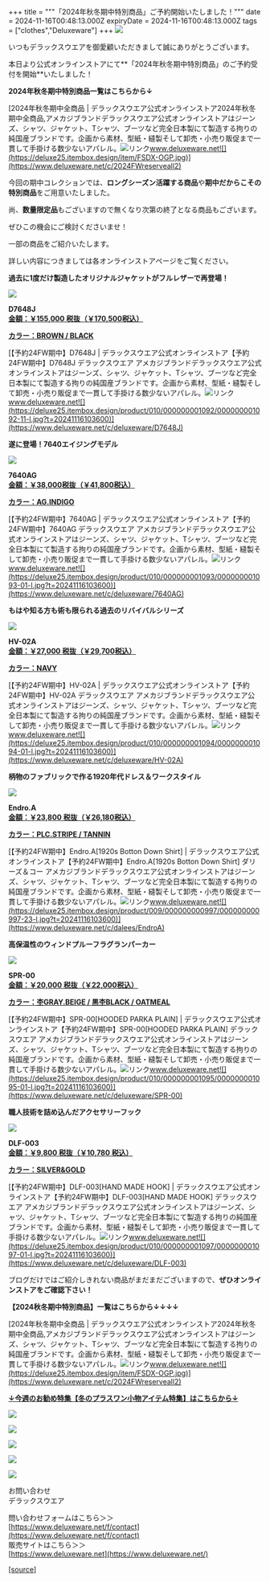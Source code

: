 +++
title = """「2024年秋冬期中特別商品」ご予約開始いたしました！"""
date = 2024-11-16T00:48:13.000Z
expiryDate = 2024-11-16T00:48:13.000Z
tags = ["clothes","Deluxeware"]
+++
[![](https://stat.ameba.jp/user_images/20241116/11/deluxeware/c3/a8/j/o0595084215510571047.jpg)](https://stat.ameba.jp/user_images/20241116/11/deluxeware/c3/a8/j/o0595084215510571047.jpg)

いつもデラックスウエアを御愛顧いただきまして誠にありがとうございます。

本日より公式オンラインストアにて**「2024年秋冬期中特別商品」のご予約受付を開始**いたしました！

**2024年秋冬期中特別商品一覧はこちらから↓**

[2024年秋冬期中全商品 | デラックスウエア公式オンラインストア2024年秋冬期中全商品,アメカジブランドデラックスウエア公式オンラインストアはジーンズ、シャツ、ジャケット、Tシャツ、ブーツなど完全日本製にて製造する拘りの純国産ブランドです。企画から素材、型紙・縫製そして卸売・小売り販促まで一貫して手掛ける数少ないアパレル。![リンク](https://c.stat100.ameba.jp/ameblo/symbols/v3.20.0/svg/gray/editor_link.svg)www.deluxeware.net![](https://deluxe25.itembox.design/item/FSDX-OGP.jpg)](https://www.deluxeware.net/c/2024FWreserveall2)

今回の期中コレクションでは、**ロングシーズン活躍する商品**や**期中だからこその特別商品**をご用意いたしました。

尚、**数量限定品**もございますので無くなり次第の終了となる商品もございます。

ぜひこの機会にご検討くださいませ！

一部の商品をご紹介いたします。

詳しい内容につきましては各オンラインストアページをご覧ください。

**過去に1度だけ製造したオリジナルジャケットがフルレザーで再登場！**

[![](https://stat.ameba.jp/user_images/20241116/09/deluxeware/bd/9d/j/o0800080015510537530.jpg)](https://stat.ameba.jp/user_images/20241116/09/deluxeware/bd/9d/j/o0800080015510537530.jpg)

**D7648J**  
**[金額：￥155,000 税抜（￥170,500税込）](https://www.deluxeware.net/c/deluxeware/D7648J)**

**[カラー：BROWN / BLACK](https://www.deluxeware.net/c/deluxeware/D7648J)**

[【予約24FW期中】D7648J | デラックスウエア公式オンラインストア【予約24FW期中】D7648J デラックスウエア アメカジブランドデラックスウエア公式オンラインストアはジーンズ、シャツ、ジャケット、Tシャツ、ブーツなど完全日本製にて製造する拘りの純国産ブランドです。企画から素材、型紙・縫製そして卸売・小売り販促まで一貫して手掛ける数少ないアパレル。![リンク](https://c.stat100.ameba.jp/ameblo/symbols/v3.20.0/svg/gray/editor_link.svg)www.deluxeware.net![](https://deluxe25.itembox.design/product/010/000000001092/000000001092-11-l.jpg?t=20241116103600)](https://www.deluxeware.net/c/deluxeware/D7648J)

**遂に登場！7640エイジングモデル**

[![](https://stat.ameba.jp/user_images/20241116/09/deluxeware/94/3d/j/o0800080015510537569.jpg)](https://stat.ameba.jp/user_images/20241116/09/deluxeware/94/3d/j/o0800080015510537569.jpg)

**7640AG**  
**[金額：￥38,000税抜（￥41,800税込）](https://www.deluxeware.net/c/deluxeware/7640AG)**

**[カラー：AG.INDIGO](https://www.deluxeware.net/c/deluxeware/7640AG)**

[【予約24FW期中】7640AG | デラックスウエア公式オンラインストア【予約24FW期中】7640AG デラックスウエア アメカジブランドデラックスウエア公式オンラインストアはジーンズ、シャツ、ジャケット、Tシャツ、ブーツなど完全日本製にて製造する拘りの純国産ブランドです。企画から素材、型紙・縫製そして卸売・小売り販促まで一貫して手掛ける数少ないアパレル。![リンク](https://c.stat100.ameba.jp/ameblo/symbols/v3.20.0/svg/gray/editor_link.svg)www.deluxeware.net![](https://deluxe25.itembox.design/product/010/000000001093/000000001093-01-l.jpg?t=20241116103600)](https://www.deluxeware.net/c/deluxeware/7640AG)

**もはや知る方も術も限られる過去のリバイバルシリーズ**

[![](https://stat.ameba.jp/user_images/20241116/11/deluxeware/da/b8/j/o0800080015510562909.jpg)](https://stat.ameba.jp/user_images/20241116/11/deluxeware/da/b8/j/o0800080015510562909.jpg)

**HV-02A**  
**[金額：￥27,000 税抜（￥29,700税込）](https://www.deluxeware.net/c/deluxeware/HV-02A)**

**[カラー：NAVY](https://www.deluxeware.net/c/deluxeware/HV-02A)**

[【予約24FW期中】HV-02A | デラックスウエア公式オンラインストア【予約24FW期中】HV-02A デラックスウエア アメカジブランドデラックスウエア公式オンラインストアはジーンズ、シャツ、ジャケット、Tシャツ、ブーツなど完全日本製にて製造する拘りの純国産ブランドです。企画から素材、型紙・縫製そして卸売・小売り販促まで一貫して手掛ける数少ないアパレル。![リンク](https://c.stat100.ameba.jp/ameblo/symbols/v3.20.0/svg/gray/editor_link.svg)www.deluxeware.net![](https://deluxe25.itembox.design/product/010/000000001094/000000001094-01-l.jpg?t=20241116103600)](https://www.deluxeware.net/c/deluxeware/HV-02A)

**柄物のファブリックで作る1920年代ドレス＆ワークスタイル**

[![](https://stat.ameba.jp/user_images/20241116/09/deluxeware/27/6b/j/o0800080015510537635.jpg)](https://stat.ameba.jp/user_images/20241116/09/deluxeware/27/6b/j/o0800080015510537635.jpg)

**Endro.A**  
**[金額：￥23,800 税抜（￥26,180税込）](https://www.deluxeware.net/c/dalees/EndroA)**

**[カラー：PLC.STRIPE / TANNIN](https://www.deluxeware.net/c/dalees/EndroA)**

[【予約24FW期中】Endro.A\[1920s Botton Down Shirt\] | デラックスウエア公式オンラインストア【予約24FW期中】Endro.A\[1920s Botton Down Shirt\] ダリーズ＆コー アメカジブランドデラックスウエア公式オンラインストアはジーンズ、シャツ、ジャケット、Tシャツ、ブーツなど完全日本製にて製造する拘りの純国産ブランドです。企画から素材、型紙・縫製そして卸売・小売り販促まで一貫して手掛ける数少ないアパレル。![リンク](https://c.stat100.ameba.jp/ameblo/symbols/v3.20.0/svg/gray/editor_link.svg)www.deluxeware.net![](https://deluxe25.itembox.design/product/009/000000000997/000000000997-23-l.jpg?t=20241116103600)](https://www.deluxeware.net/c/dalees/EndroA)

**高保温性のウィンドプルーフラグランパーカー**

[![](https://stat.ameba.jp/user_images/20241116/09/deluxeware/92/06/j/o0800080015510537712.jpg)](https://stat.ameba.jp/user_images/20241116/09/deluxeware/92/06/j/o0800080015510537712.jpg)

**SPR-00**  
**[金額：￥20,000 税抜（￥22,000税込）](https://www.deluxeware.net/c/deluxeware/SPR-00)**

**[カラー：杢GRAY.BEIGE / 黒杢BLACK / OATMEAL](https://www.deluxeware.net/c/deluxeware/SPR-00)**

[【予約24FW期中】SPR-00\[HOODED PARKA PLAIN\] | デラックスウエア公式オンラインストア【予約24FW期中】SPR-00\[HOODED PARKA PLAIN\] デラックスウエア アメカジブランドデラックスウエア公式オンラインストアはジーンズ、シャツ、ジャケット、Tシャツ、ブーツなど完全日本製にて製造する拘りの純国産ブランドです。企画から素材、型紙・縫製そして卸売・小売り販促まで一貫して手掛ける数少ないアパレル。![リンク](https://c.stat100.ameba.jp/ameblo/symbols/v3.20.0/svg/gray/editor_link.svg)www.deluxeware.net![](https://deluxe25.itembox.design/product/010/000000001095/000000001095-01-l.jpg?t=20241116103600)](https://www.deluxeware.net/c/deluxeware/SPR-00)

**職人技術を詰め込んだアクセサリーフック**

[![](https://stat.ameba.jp/user_images/20241116/09/deluxeware/dd/30/j/o0800080015510537934.jpg)](https://stat.ameba.jp/user_images/20241116/09/deluxeware/dd/30/j/o0800080015510537934.jpg)

**DLF-003**  
**[金額：￥9,800 税抜（￥10,780 税込）](https://www.deluxeware.net/c/deluxeware/DLF-003)**

**[カラー：SILVER&GOLD](https://www.deluxeware.net/c/deluxeware/DLF-003)**

[【予約24FW期中】DLF-003\[HAND MADE HOOK\] | デラックスウエア公式オンラインストア【予約24FW期中】DLF-003\[HAND MADE HOOK\] デラックスウエア アメカジブランドデラックスウエア公式オンラインストアはジーンズ、シャツ、ジャケット、Tシャツ、ブーツなど完全日本製にて製造する拘りの純国産ブランドです。企画から素材、型紙・縫製そして卸売・小売り販促まで一貫して手掛ける数少ないアパレル。![リンク](https://c.stat100.ameba.jp/ameblo/symbols/v3.20.0/svg/gray/editor_link.svg)www.deluxeware.net![](https://deluxe25.itembox.design/product/010/000000001097/000000001097-01-l.jpg?t=20241116103600)](https://www.deluxeware.net/c/deluxeware/DLF-003)

ブログだけではご紹介しきれない商品がまだまだございますので、**ぜひオンラインストアをご確認下さい！**

**【2024秋冬期中特別商品】一覧はこちらから↓↓↓↓**

[2024年秋冬期中全商品 | デラックスウエア公式オンラインストア2024年秋冬期中全商品,アメカジブランドデラックスウエア公式オンラインストアはジーンズ、シャツ、ジャケット、Tシャツ、ブーツなど完全日本製にて製造する拘りの純国産ブランドです。企画から素材、型紙・縫製そして卸売・小売り販促まで一貫して手掛ける数少ないアパレル。![リンク](https://c.stat100.ameba.jp/ameblo/symbols/v3.20.0/svg/gray/editor_link.svg)www.deluxeware.net![](https://deluxe25.itembox.design/item/FSDX-OGP.jpg)](https://www.deluxeware.net/c/2024FWreserveall2)

[**↓今週のお勧め特集【冬のプラスワン小物アイテム特集】はこちらから↓**](https://www.deluxeware.net/c/tokusyu2)

[![](https://stat.ameba.jp/user_images/20241113/16/deluxeware/9c/6b/j/o0800080015509560785.jpg?caw=800)](https://www.deluxeware.net/c/tokusyu2)

[![](https://stat.ameba.jp/user_images/20240614/12/deluxeware/fb/b4/j/o0800026015451324172.jpg?caw=800)](https://www.deluxeware.net/c/2024FWreserveall)

[![](https://stat.ameba.jp/user_images/20240315/15/deluxeware/04/7f/j/o0800026015413271803.jpg?caw=800)](https://www.instagram.com/deluxeware/?hl=ja)

[![](https://stat.ameba.jp/user_images/20220415/12/deluxeware/3b/ce/j/o0800026015103175481.jpg?caw=800)](https://www.deluxeware.net/f/headstore)

[![](https://stat.ameba.jp/user_images/20220415/12/deluxeware/d7/c6/j/o0800026015103175487.jpg?caw=800)](https://www.deluxeware.net/)

お問い合わせ  
デラックスウエア

問い合わせフォームはこちら＞＞  
[https://www.deluxeware.net/f/contact](https://www.deluxeware.net/f/contact)  
販売サイトはこちら＞＞  
[https://www.deluxeware.net](https://www.deluxeware.net/)

[[source]](https://ameblo.jp/deluxeware/entry-12875197855.html)
